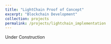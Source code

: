 ```yaml
---
title: "LightChain Proof of Concept"
excerpt: "Blockchain Development"
collection: projects
permalink: /projects/lightchain_implementation
---
```


Under Construction
